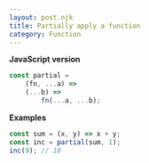```yaml
---
layout: post.njk
title: Partially apply a function
category: Function
---
```


**JavaScript version**

```js
const partial =
    (fn, ...a) =>
    (...b) =>
        fn(...a, ...b);
```

**Examples**

```js
const sum = (x, y) => x + y;
const inc = partial(sum, 1);
inc(9); // 10
```
